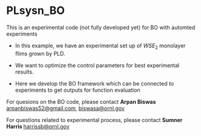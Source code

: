 # PLsysn_BO

This is an experimental code (not fully developed yet) for BO with automted experiments

- In this example, we have an experimental set up of $WSE_2$ monolayer flims grown by PLD. 

- We want to optimize the control parameters for best experimental results.

- Here we develop the BO framework which can be connected to experiments to get outputs for function evaluation

For quesions on the BO code, please contact <b> Arpan Biswas </b> arpanbiswas52@gmail.com, biswasa@ornl.gov

For questions related to experimental process, please contact <b> Sumner Harris </b> harrissb@ornl.gov
